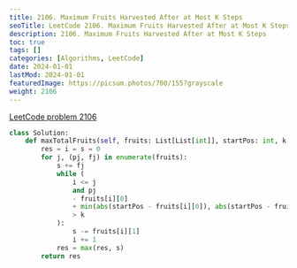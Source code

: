 ```yaml
---
title: 2106. Maximum Fruits Harvested After at Most K Steps
seoTitle: LeetCode 2106. Maximum Fruits Harvested After at Most K Steps | Python solution and explanation
description: 2106. Maximum Fruits Harvested After at Most K Steps
toc: true
tags: []
categories: [Algorithms, LeetCode]
date: 2024-01-01
lastMod: 2024-01-01
featuredImage: https://picsum.photos/700/155?grayscale
weight: 2106
---
```


[LeetCode problem 2106](https://leetcode.com/problems/maximum-fruits-harvested-after-at-most-k-steps/)

```python
class Solution:
    def maxTotalFruits(self, fruits: List[List[int]], startPos: int, k: int) -> int:
        res = i = s = 0
        for j, (pj, fj) in enumerate(fruits):
            s += fj
            while (
                i <= j
                and pj
                - fruits[i][0]
                + min(abs(startPos - fruits[i][0]), abs(startPos - fruits[j][0]))
                > k
            ):
                s -= fruits[i][1]
                i += 1
            res = max(res, s)
        return res

```
